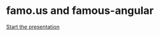 famo.us and famous-angular
=============

[Start the presentation](http://thaiat.github.io/keynote-famous)

